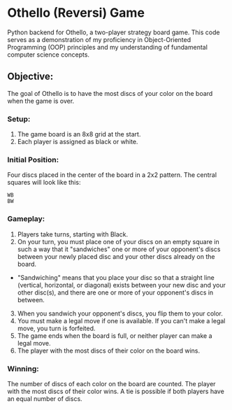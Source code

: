 # Othello (Reversi) Game

Python backend for Othello, a two-player strategy board game. This code serves as a demonstration of my proficiency in Object-Oriented Programming (OOP) principles
and my understanding of fundamental computer science concepts.

## Objective:
The goal of Othello is to have the most discs of your color on the board when the game is over.

### Setup:
1. The game board is an 8x8 grid at the start.
2. Each player is assigned as black or white.

### Initial Position:
Four discs placed in the center of the board in a 2x2 pattern. The central squares will look like this:
```
WB
BW
```
### Gameplay:
1. Players take turns, starting with Black.
2. On your turn, you must place one of your discs on an empty square in such a way that it "sandwiches" one or more of your opponent's discs between your newly placed disc and your other discs already on the board.
  - "Sandwiching" means that you place your disc so that a straight line (vertical, horizontal, or diagonal) exists between your new disc and your other disc(s), and there are one or more of your opponent's discs in between.
3. When you sandwich your opponent's discs, you flip them to your color.
4. You must make a legal move if one is available. If you can't make a legal move, you turn is forfeited.
5. The game ends when the board is full, or neither player can make a legal move.
6. The player with the most discs of their color on the board wins.

### Winning:
The number of discs of each color on the board are counted. The player with the most discs of their color wins. A tie is possible if both players have an equal number of discs.
